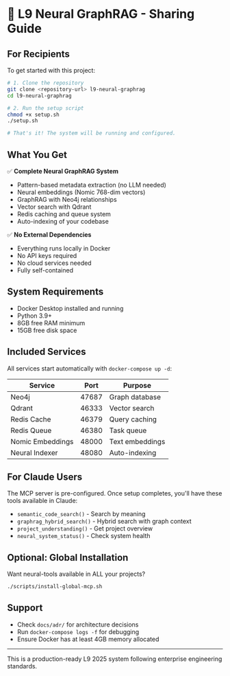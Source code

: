 # 🚀 L9 Neural GraphRAG - Sharing Guide

## For Recipients

To get started with this project:

```bash
# 1. Clone the repository
git clone <repository-url> l9-neural-graphrag
cd l9-neural-graphrag

# 2. Run the setup script
chmod +x setup.sh
./setup.sh

# That's it! The system will be running and configured.
```

## What You Get

✅ **Complete Neural GraphRAG System**
- Pattern-based metadata extraction (no LLM needed)
- Neural embeddings (Nomic 768-dim vectors)
- GraphRAG with Neo4j relationships
- Vector search with Qdrant
- Redis caching and queue system
- Auto-indexing of your codebase

✅ **No External Dependencies**
- Everything runs locally in Docker
- No API keys required
- No cloud services needed
- Fully self-contained

## System Requirements

- Docker Desktop installed and running
- Python 3.9+
- 8GB free RAM minimum
- 15GB free disk space

## Included Services

All services start automatically with `docker-compose up -d`:

| Service | Port | Purpose |
|---------|------|---------|
| Neo4j | 47687 | Graph database |
| Qdrant | 46333 | Vector search |
| Redis Cache | 46379 | Query caching |
| Redis Queue | 46380 | Task queue |
| Nomic Embeddings | 48000 | Text embeddings |
| Neural Indexer | 48080 | Auto-indexing |

## For Claude Users

The MCP server is pre-configured. Once setup completes, you'll have these tools available in Claude:

- `semantic_code_search()` - Search by meaning
- `graphrag_hybrid_search()` - Hybrid search with graph context
- `project_understanding()` - Get project overview
- `neural_system_status()` - Check system health

## Optional: Global Installation

Want neural-tools available in ALL your projects?

```bash
./scripts/install-global-mcp.sh
```

## Support

- Check `docs/adr/` for architecture decisions
- Run `docker-compose logs -f` for debugging
- Ensure Docker has at least 4GB memory allocated

---

This is a production-ready L9 2025 system following enterprise engineering standards.